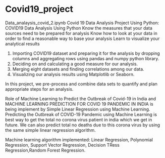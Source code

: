 # Covid19_project

Data_analaysis_covid_2.ipynb 
Covid 19 Data Analysis Project Using Python:  COVID19 Data Analysis Using Python
Know the measures that your data sources need to be prepared for analysis
Know how to look at your data in order to find a reasonable way to base your analysis
Learn to visualize your analytical results

1) Importing COVID19 dataset and preparing it for the analysis by dropping columns and aggregating rows using pandas and numpy python library.
2) Deciding on and calculating a good measure for our analysis.
3) Merging eight datasets and finding correlations among our data.
4) Visualizing our analysis results using Matplotlib or Seaborn.

In this project, we pre-process and combine data sets to quantify and plan appropriate steps for an analysis. 


Role of Machine Learning to Predict the Outbreak of Covid-19 in India and MACHINE LEARNING PREDICTION FOR COVID 19 PANDEMIC IN INDIA is being implement by Simple Linear Regression using Machine Learning.
Predicting the Outbreak of COVID-19 Pandemic using Machine Learning is best way to get the total no corona virus patient in india which we get in future. We can also predict total no deaths due to this corona virus by using the same simple linear regression algorithm.


Machine learning algorithm implemented: Linear Regression, Polynomial Regression, Support Vector Regression, Decision TRess Regression,Random Forest Regression.
 
 
 
